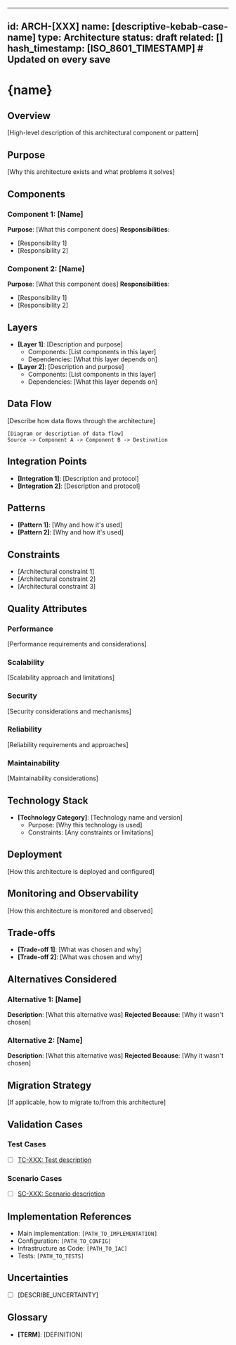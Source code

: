 <!-- See components/spec-header.md for header format -->
---
id: ARCH-[XXX]
name: [descriptive-kebab-case-name]
type: Architecture
status: draft
related: []
hash_timestamp: [ISO_8601_TIMESTAMP]  # Updated on every save
---

# {name}

## Overview
[High-level description of this architectural component or pattern]

## Purpose
[Why this architecture exists and what problems it solves]

## Components
### Component 1: [Name]
**Purpose**: [What this component does]
**Responsibilities**:
- [Responsibility 1]
- [Responsibility 2]

### Component 2: [Name]
**Purpose**: [What this component does]
**Responsibilities**:
- [Responsibility 1]
- [Responsibility 2]

## Layers
- **[Layer 1]**: [Description and purpose]
  - Components: [List components in this layer]
  - Dependencies: [What this layer depends on]
- **[Layer 2]**: [Description and purpose]
  - Components: [List components in this layer]
  - Dependencies: [What this layer depends on]

## Data Flow
[Describe how data flows through the architecture]

```
[Diagram or description of data flow]
Source -> Component A -> Component B -> Destination
```

## Integration Points
- **[Integration 1]**: [Description and protocol]
- **[Integration 2]**: [Description and protocol]

## Patterns
- **[Pattern 1]**: [Why and how it's used]
- **[Pattern 2]**: [Why and how it's used]

## Constraints
- [Architectural constraint 1]
- [Architectural constraint 2]
- [Architectural constraint 3]

## Quality Attributes
### Performance
[Performance requirements and considerations]

### Scalability
[Scalability approach and limitations]

### Security
[Security considerations and mechanisms]

### Reliability
[Reliability requirements and approaches]

### Maintainability
[Maintainability considerations]

## Technology Stack
- **[Technology Category]**: [Technology name and version]
  - Purpose: [Why this technology is used]
  - Constraints: [Any constraints or limitations]

## Deployment
[How this architecture is deployed and configured]

## Monitoring and Observability
[How this architecture is monitored and observed]

## Trade-offs
- **[Trade-off 1]**: [What was chosen and why]
- **[Trade-off 2]**: [What was chosen and why]

## Alternatives Considered
### Alternative 1: [Name]
**Description**: [What this alternative was]
**Rejected Because**: [Why it wasn't chosen]

### Alternative 2: [Name]
**Description**: [What this alternative was]
**Rejected Because**: [Why it wasn't chosen]

## Migration Strategy
[If applicable, how to migrate to/from this architecture]

<!-- See components/spec-validation-cases.md for validation case format -->
## Validation Cases

### Test Cases
- [ ] [TC-XXX: Test description](/specs/test-cases/TC-XXX.yaml)

### Scenario Cases
- [ ] [SC-XXX: Scenario description](/specs/scenario-cases/SC-XXX.yaml)

<!-- See components/spec-implementation-refs.md for implementation reference format -->
## Implementation References

- Main implementation: `[PATH_TO_IMPLEMENTATION]`
- Configuration: `[PATH_TO_CONFIG]`
- Infrastructure as Code: `[PATH_TO_IAC]`
- Tests: `[PATH_TO_TESTS]`

<!-- See components/spec-uncertainties.md for uncertainties format -->
## Uncertainties

- [ ] [DESCRIBE_UNCERTAINTY]

## Glossary
- **[TERM]**: [DEFINITION]